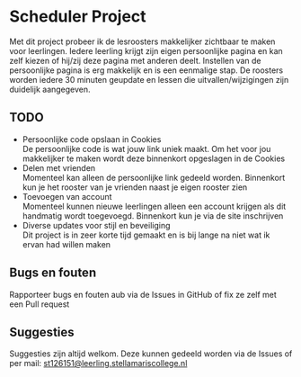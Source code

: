 # Scheduler Project

Met dit project probeer ik de lesroosters makkelijker zichtbaar te maken voor leerlingen. Iedere leerling krijgt zijn eigen persoonlijke pagina en kan zelf kiezen of hij/zij deze pagina met anderen deelt. Instellen van de persoonlijke pagina is erg makkelijk en is een eenmalige stap. De roosters worden iedere 30 minuten geupdate en lessen die uitvallen/wijzigingen zijn duidelijk aangegeven.

## TODO
- Persoonlijke code opslaan in Cookies  
De persoonlijke code is wat jouw link uniek maakt. Om het voor jou makkelijker te maken wordt deze binnenkort opgeslagen in de Cookies
- Delen met vrienden  
Momenteel kan alleen de persoonlijke link gedeeld worden. Binnenkort kun je het rooster van je vrienden naast je eigen rooster zien
- Toevoegen van account  
Momenteel kunnen nieuwe leerlingen alleen een account krijgen als dit handmatig wordt toegevoegd. Binnenkort kun je via de site inschrijven
- Diverse updates voor stijl en beveiliging  
Dit project is in zeer korte tijd gemaakt en is bij lange na niet wat ik ervan had willen maken

## Bugs en fouten
Rapporteer bugs en fouten aub via de Issues in GitHub of fix ze zelf met een Pull request

## Suggesties
Suggesties zijn altijd welkom. Deze kunnen gedeeld worden via de Issues of per mail: st126151@leerling.stellamariscollege.nl
